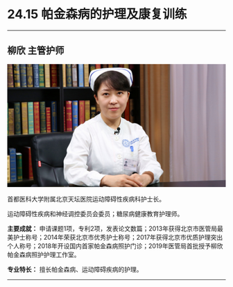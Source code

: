 # 24.15 帕金森病的护理及康复训练

---

## 柳欣 主管护师

![1684477460656](image/c24_015/1684477460656.png)

首都医科大学附属北京天坛医院运动障碍性疾病科护士长。

运动障碍性疾病和神经调控委员会委员；糖尿病健康教育护理师。

**主要成就：** 申请课题1项，专利2项，发表论文数篇；2013年获得北京市医管局最美护士称号；2014年荣获北京市优秀护士称号；2017年获得北京市优质护理突出个人称号；2018年开设国内首家帕金森病照护门诊；2019年医管局首批授予柳欣帕金森病照护护理工作室。

**专业特长：** 擅长帕金森病、运动障碍疾病的护理。

---
